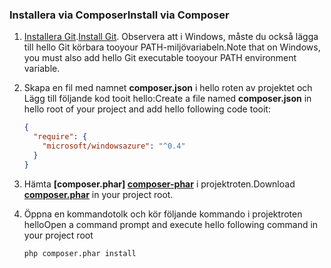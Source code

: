 ### <a name="install-via-composer"></a><span data-ttu-id="d8fd8-101">Installera via Composer</span><span class="sxs-lookup"><span data-stu-id="d8fd8-101">Install via Composer</span></span>
1. <span data-ttu-id="d8fd8-102">[Installera Git][install-git].</span><span class="sxs-lookup"><span data-stu-id="d8fd8-102">[Install Git][install-git].</span></span> <span data-ttu-id="d8fd8-103">Observera att i Windows, måste du också lägga till hello Git körbara tooyour PATH-miljövariabeln.</span><span class="sxs-lookup"><span data-stu-id="d8fd8-103">Note that on Windows, you must also add hello Git executable tooyour PATH environment variable.</span></span> 
2. <span data-ttu-id="d8fd8-104">Skapa en fil med namnet **composer.json** i hello roten av projektet och Lägg till följande kod tooit hello:</span><span class="sxs-lookup"><span data-stu-id="d8fd8-104">Create a file named **composer.json** in hello root of your project and add hello following code tooit:</span></span>
   
    ```json
    {
      "require": {
        "microsoft/windowsazure": "^0.4"
      }
    }
    ```
3. <span data-ttu-id="d8fd8-105">Hämta  **[composer.phar] [ composer-phar]**  i projektroten.</span><span class="sxs-lookup"><span data-stu-id="d8fd8-105">Download **[composer.phar][composer-phar]** in your project root.</span></span>
4. <span data-ttu-id="d8fd8-106">Öppna en kommandotolk och kör följande kommando i projektroten hello</span><span class="sxs-lookup"><span data-stu-id="d8fd8-106">Open a command prompt and execute hello following command in your project root</span></span>
   
    ```
    php composer.phar install
    ```

[php-sdk-github]: http://go.microsoft.com/fwlink/?LinkId=252719
[install-git]: http://git-scm.com/book/en/Getting-Started-Installing-Git
[download-SDK-PHP]: ../articles/php-download-sdk.md
[composer-phar]: http://getcomposer.org/composer.phar
